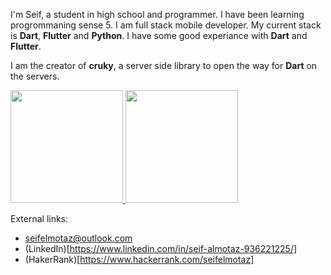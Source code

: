 <!--
**seifalmotaz/seifalmotaz** is a ✨ _special_ ✨ repository because its `README.md` (this file) appears on your GitHub profile.

Here are some ideas to get you started:

- 🔭 I’m currently working on ...
- 🌱 I’m currently learning ...
- 👯 I’m looking to collaborate on ...
- 🤔 I’m looking for help with ...
- 💬 Ask me about ...
- 📫 How to reach me: ...
- 😄 Pronouns: ...
- ⚡ Fun fact: ...
-->

I'm Seif, a student in high school and programmer. I have been learning progrommaning sense 5. I am full stack mobile developer. My current stack is __Dart__, __Flutter__ and __Python__. I have some good experiance with __Dart__ and __Flutter__.

I am the creator of __cruky__, a server side library to open the way for __Dart__ on the servers.

<div>
  <a href="https://github.com/jonataslaw">
  <img height="180em" src="https://github-readme-stats.vercel.app/api?username=seifalmotaz&count_private=true&theme=cobalt&show_icons=true"/>
  <img height="180em" src="https://github-readme-stats.vercel.app/api/top-langs/?username=seifalmotaz&layout=compact&langs_count=7&theme=cobalt"/>
  </a>
</div>

External links:
- seifelmotaz@outlook.com
- (LinkedIn)[https://www.linkedin.com/in/seif-almotaz-936221225/]
- (HakerRank)[https://www.hackerrank.com/seifelmotaz]

